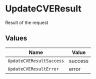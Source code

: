 # UpdateCVEResult

Result of the request


## Values

| Name                     | Value                    |
| ------------------------ | ------------------------ |
| `UpdateCVEResultSuccess` | success                  |
| `UpdateCVEResultError`   | error                    |